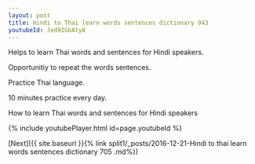 ```yaml
---
layout: post
title: Hindi to Thai learn words sentences dictionary 943 
youtubeId: Jed9IGbAty8
---
```

 
 
Helps to learn Thai words and sentences for Hindi speakers.

Opportunitiy to repeat the words sentences. 

Practice Thai language. 
 
10 minutes practice every day. 
 
How to learn Thai words and sentences for Hindi speakers 
 
{% include youtubePlayer.html id=page.youtubeId %}
 
 
[Next]({{ site.baseurl }}{% link  split1/_posts/2016-12-21-Hindi to thai learn words sentences dictionary 705 .md%})
 
